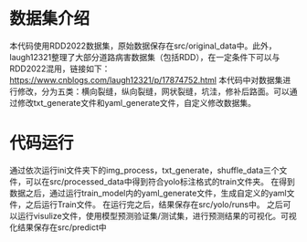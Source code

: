 # 数据集介绍
本代码使用RDD2022数据集，原始数据保存在src/original_data中。此外，laugh12321整理了大部分道路病害数据集（包括RDD），在一定条件下可以与RDD2022混用，链接如下：https://www.cnblogs.com/laugh12321/p/17874752.html
本代码中对数据集进行修改，分为五类：横向裂缝，纵向裂缝，网状裂缝，坑洼，修补后路面。可以通过修改txt_generate文件和yaml_generate文件，自定义修改数据集。

# 代码运行
通过依次运行ini文件夹下的img_process，txt_generate，shuffle_data三个文件，可以在src/processed_data中得到符合yolo标注格式的train文件夹。
在得到数据之后，通过运行train_model内的yaml_generate文件，生成自定义的yaml文件，之后运行Train文件。
在运行完之后，结果保存在src/yolo/runs中。
之后可以运行visulize文件，使用模型预测验证集/测试集，进行预测结果的可视化。可视化结果保存在src/predict中
